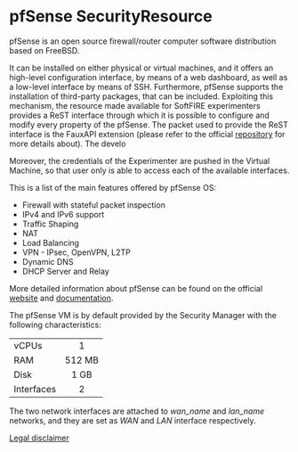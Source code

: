 # pfSense SecurityResource

pfSense is an open source firewall/router computer software distribution based on FreeBSD.

It can be installed on either physical or virtual machines, and it offers an high-level configuration interface, 
by means of a web dashboard, as well as a low-level interface by means of SSH.
Furthermore, pfSense supports the installation of third-party packages, that can be included. Exploiting this mechanism, the resource made 
available for SoftFIRE experimenters provides a ReST interface through which it is possible to configure and modify every property of the pfSense. 
The packet used to provide the ReST interface is the FauxAPI extension (please refer to the official [repository](https://github.com/ndejong/pfsense_fauxapi/) 
for more details about). The develo

Moreover, the credentials of the Experimenter are pushed in the Virtual Machine, so that user only is able to access each of the available
interfaces. 

This is a list of the main features offered by pfSense OS: 

* Firewall with stateful packet inspection
* IPv4 and IPv6 support
* Traffic Shaping
* NAT
* Load Balancing
* VPN - IPsec, OpenVPN, L2TP
* Dynamic DNS
* DHCP Server and Relay 

More detailed information about pfSense can be found on the official [website](https://www.pfsense.org/) 
and [documentation](https://doc.pfsense.org).

The pfSense VM is by default provided by the Security Manager with the following characteristics:

| | |
|:-----------|:-------:|
| vCPUs       | 1       |
| RAM         | 512 MB  |
| Disk        | 1 GB    |
| Interfaces  | 2       |

The two network interfaces are attached to *wan_name* and *lan_name* networks, and they are set as *WAN* and *LAN* interface respectively. 

[Legal disclaimer](https://www.pfsense.org/about-pfsense/)
